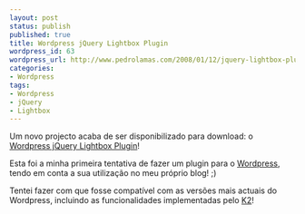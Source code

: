 ```yaml
---
layout: post
status: publish
published: true
title: Wordpress jQuery Lightbox Plugin
wordpress_id: 63
wordpress_url: http://www.pedrolamas.com/2008/01/12/jquery-lightbox-plugin-para-wordpress/
categories:
- Wordpress
tags:
- Wordpress
- jQuery
- Lightbox
---
```

Um novo projecto acaba de ser disponibilizado para download: o [Wordpress jQuery Lightbox Plugin](projectos/jquery-lightbox/)!

Esta foi a minha primeira tentativa de fazer um plugin para o [Wordpress](http://www.wordpress.org "Wordpress"), tendo em conta a sua utilização no meu próprio blog! ;)

Tentei fazer com que fosse compatível com as versões mais actuais do Wordpress, incluindo as funcionalidades implementadas pelo [K2](http://getk2.com/ "K2")!
